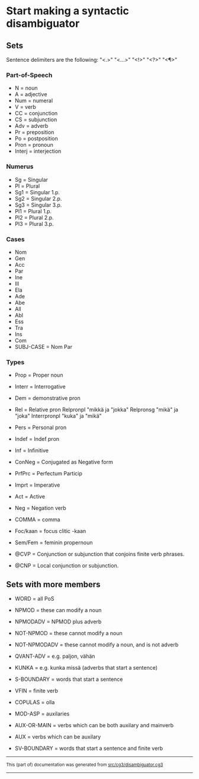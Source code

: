 
# Start making a syntactic disambiguator

## Sets

Sentence delimiters are the following: "<.>" "<...>" "<!>" "<?>" "<¶>"

### Part-of-Speech
* N = noun
* A = adjective
* Num = numeral
* V = verb
* CC = conjunction
* CS = subjunction
* Adv = adverb
* Pr = preposition
* Po = postposition
* Pron = pronoun
* Interj = interjection

### Numerus
* Sg = Singular
* Pl = Plural
* Sg1 = Singular 1.p.
* Sg2 = Singular 2.p.
* Sg3 = Singular 3.p.
* Pl1 = Plural 1.p.
* Pl2 = Plural 2.p.
* Pl3 = Plural 3.p.
### Cases
* Nom
* Gen
* Acc
* Par
* Ine
* Ill
* Ela
* Ade
* Abe
* All
* Abl
* Ess
* Tra
* Ins
* Com
* SUBJ-CASE = Nom Par

### Types
* Prop = Proper noun
* Interr = Interrogative
* Dem = demonstrative pron
* Rel = Relative pron
Relpronpl "mikkä ja "jokka"
Relpronsg "mikä" ja "joka"
Interrpronpl "kuka" ja "mikä"
* Pers = Personal pron
* Indef = Indef pron

* Inf = Infinitive
* ConNeg = Conjugated as Negative form
* PrfPrc = Perfectum Particip
* Imprt = Imperative
* Act = Active
* Neg = Negation verb

* COMMA = comma
* Foc/kaan = focus clitic -kaan
* Sem/Fem = feminin propernoun
* @CVP = Conjunction or subjunction that conjoins finite verb phrases.
* @CNP = Local conjunction or subjunction.

## Sets with more members

* WORD = all PoS

* NPMOD = these can modify a noun
* NPMODADV = NPMOD plus adverb

* NOT-NPMOD = these cannot modify a noun

* NOT-NPMODADV = these cannot modify a noun, and is not adverb

* QVANT-ADV = e.g. paljon, vähän
* KUNKA = e.g. kunka missä (adverbs that start a sentence)

* S-BOUNDARY = words that start a sentence

* VFIN = finite verb

* COPULAS = olla

* MOD-ASP = auxilaries

* AUX-OR-MAIN = verbs which can be both auxilary and mainverb

* AUX = verbs which can be auxilary

* SV-BOUNDARY = words that start a sentence and finite verb

* * *

<small>This (part of) documentation was generated from [src/cg3/disambiguator.cg3](https://github.com/giellalt/lang-mpj/blob/main/src/cg3/disambiguator.cg3)</small>

---

